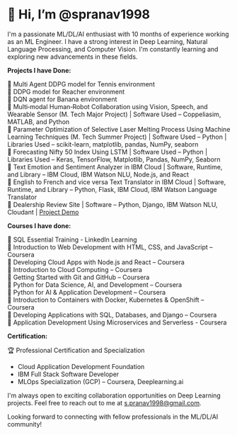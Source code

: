 # **👋 Hi, I’m @spranav1998**

I'm a passionate ML/DL/AI enthusiast with 10 months of experience working as an ML Engineer. I have a strong interest in Deep Learning, Natural Language Processing, and Computer Vision. I'm constantly learning and exploring new advancements in these fields.

**Projects I have Done:**

🔹 Multi Agent DDPG model for Tennis environment  
🔹 DDPG model for Reacher environment  
🔹 DQN agent for Banana environment  
🔹 Multi‐modal Human‐Robot Collaboration using Vision, Speech, and Wearable Sensor (M. Tech Major Project) | Software Used – Coppeliasim, MATLAB, and Python  
🔹 Parameter Optimization of Selective Laser Melting Process Using Machine Learning Techniques (M. Tech Summer Project) | Software Used – Python | Libraries Used – scikit-learn, matplotlib, pandas, NumPy, seaborn  
🔹 Forecasting Nifty 50 Index Using LSTM | Software Used – Python | Libraries Used – Keras, TensorFlow, Matplotlib, Pandas, NumPy, Seaborn  
🔹 Text Emotion and Sentiment Analyzer in IBM Cloud | Software, Runtime, and Library – IBM Cloud, IBM Watson NLU, Node.js, and React  
🔹 English to French and vice versa Text Translator in IBM Cloud | Software, Runtime, and Library – Python, Flask, IBM Cloud, IBM Watson Language Translator  
🔹 Dealership Review Site | Software – Python, Django, IBM Watson NLU, Cloudant | [Project Demo](http://spranav1998.us-east.mybluemix.net/djangoapp/)  

**Courses I have done:**  

📘 SQL Essential Training - LinkedIn Learning  
📘 Introduction to Web Development with HTML, CSS, and JavaScript – Coursera  
📘 Developing Cloud Apps with Node.js and React – Coursera  
📘 Introduction to Cloud Computing – Coursera  
📘 Getting Started with Git and GitHub – Coursera  
📘 Python for Data Science, AI, and Development – Coursera  
📘 Python for AI & Application Development – Coursera  
📘 Introduction to Containers with Docker, Kubernetes & OpenShift – Coursera  
📘 Developing Applications with SQL, Databases, and Django – Coursera  
📘 Application Development Using Microservices and Serverless - Coursera  

**Certification:**

🏆 Professional Certification and Specialization  

- Cloud Application Development Foundation  
- IBM Full Stack Software Developer  
- MLOps Specialization (GCP) – Coursera, Deeplearning.ai  

I'm always open to exciting collaboration opportunities on Deep Learning projects. Feel free to reach out to me at s.pranav1998@gmail.com.  

Looking forward to connecting with fellow professionals in the ML/DL/AI community!

<!---
spranav1998/spranav1998 is a ✨ special ✨ repository because its `README.md` (this file) appears on your GitHub profile.
You can click the Preview link to take a look at your changes.
--->
